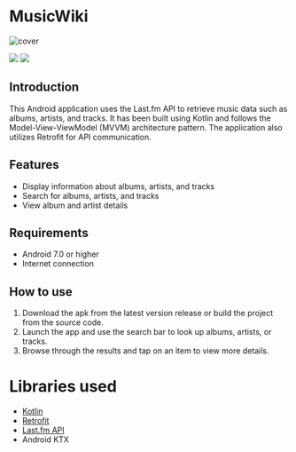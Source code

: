 # MusicWiki

![cover](https://user-images.githubusercontent.com/49442939/216228173-8966f64e-d5de-4095-b066-8e22135c57a7.png)

<a href="https://github.com/yashkasera/MusicWiki/releases/download/1.0.0/musicwiki-release1.0.0.apk" alt="Version">
      <img src="https://img.shields.io/badge/version-1.0.0-blue" /></a>
<a href="https://www.figma.com/file/dg3xCGEVAVuMhgUiQ6n8xV/MusicWiki?node-id=3%3A736&t=NLaVNINIgNCveeLB-1" alt="Figma">      
  <img src="https://img.shields.io/badge/Figma-F24E1E?style=for-the-badge&logo=figma&logoColor=white&style=flat" /></a>

## Introduction
This Android application uses the Last.fm API to retrieve music data such as albums, artists, and tracks. It has been built using Kotlin and follows the Model-View-ViewModel (MVVM) architecture pattern. 
The application also utilizes Retrofit for API communication.

## Features
- Display information about albums, artists, and tracks
- Search for albums, artists, and tracks
- View album and artist details

## Requirements
- Android 7.0 or higher
- Internet connection

## How to use
1. Download the apk from the latest version release or build the project from the source code.
1. Launch the app and use the search bar to look up albums, artists, or tracks.
1. Browse through the results and tap on an item to view more details.

# Libraries used
- [Kotlin](https://kotlinlang.org/)
- [Retrofit](https://square.github.io/retrofit/)
- [Last.fm API](https://www.last.fm/api)
- Android KTX

